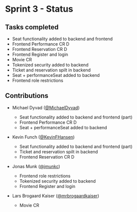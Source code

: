 # Sprint 3 - Status

## Tasks completed
* Seat functionality added to backend and frontend
* Frontend Performance CR D
* Frontend Reservation CR D
* Frontend Register and login
* Movie CR
* Tokenized security added to backend
* Ticket and reservation spilt in backend
* Seat + performanceSeat added to backend
* Frontend role restrictions

## Contributions
* Michael Dyvad ([@MichaelDyvad](https://github.com/MichaelDyvad))
  * Seat functionality added to backend and frontend (part)
  * Frontend Performance CR D
  * Seat + performanceSeat added to backend
    
* Kevin Funch ([@KevinFHansen](https://github.com/KevinFHansen))
  * Seat functionality added to backend and frontend (part)
  * Ticket and reservation spilt in backend
  * Frontend Reservation CR D

* Jonas Munk ([@jmunkc](https://github.com/jmunkc))
  * Frontend role restrictions
  * Tokenized security added to backend
  * Frontend Register and login    

* Lars Brogaard Kaiser ([@mrbrogaardkaiser](https://github.com/mrbrogaardkaiser))
  * Movie CR
    